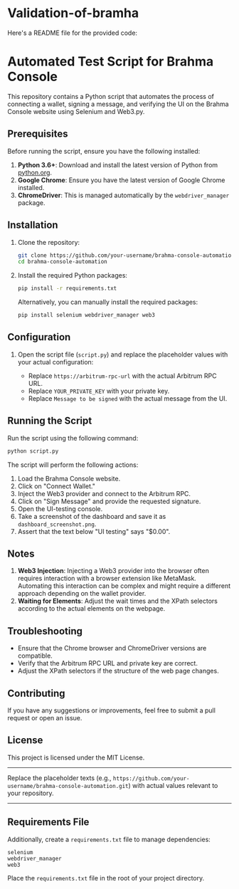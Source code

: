 # Validation-of-bramha
Here's a README file for the provided code:

# Automated Test Script for Brahma Console

This repository contains a Python script that automates the process of connecting a wallet, signing a message, and verifying the UI on the Brahma Console website using Selenium and Web3.py.

## Prerequisites

Before running the script, ensure you have the following installed:

1. **Python 3.6+**: Download and install the latest version of Python from [python.org](https://www.python.org/downloads/).
2. **Google Chrome**: Ensure you have the latest version of Google Chrome installed.
3. **ChromeDriver**: This is managed automatically by the `webdriver_manager` package.

## Installation

1. Clone the repository:

    ```sh
    git clone https://github.com/your-username/brahma-console-automation.git
    cd brahma-console-automation
    ```

2. Install the required Python packages:

    ```sh
    pip install -r requirements.txt
    ```

    Alternatively, you can manually install the required packages:

    ```sh
    pip install selenium webdriver_manager web3
    ```

## Configuration

1. Open the script file (`script.py`) and replace the placeholder values with your actual configuration:

    - Replace `https://arbitrum-rpc-url` with the actual Arbitrum RPC URL.
    - Replace `YOUR_PRIVATE_KEY` with your private key.
    - Replace `Message to be signed` with the actual message from the UI.

## Running the Script

Run the script using the following command:

```sh
python script.py
```

The script will perform the following actions:

1. Load the Brahma Console website.
2. Click on "Connect Wallet."
3. Inject the Web3 provider and connect to the Arbitrum RPC.
4. Click on "Sign Message" and provide the requested signature.
5. Open the UI-testing console.
6. Take a screenshot of the dashboard and save it as `dashboard_screenshot.png`.
7. Assert that the text below "UI testing" says "$0.00".

## Notes

1. **Web3 Injection**: Injecting a Web3 provider into the browser often requires interaction with a browser extension like MetaMask. Automating this interaction can be complex and might require a different approach depending on the wallet provider.
2. **Waiting for Elements**: Adjust the wait times and the XPath selectors according to the actual elements on the webpage.

## Troubleshooting

- Ensure that the Chrome browser and ChromeDriver versions are compatible.
- Verify that the Arbitrum RPC URL and private key are correct.
- Adjust the XPath selectors if the structure of the web page changes.

## Contributing

If you have any suggestions or improvements, feel free to submit a pull request or open an issue.

## License

This project is licensed under the MIT License.

---

Replace the placeholder texts (e.g., `https://github.com/your-username/brahma-console-automation.git`) with actual values relevant to your repository.

---

## Requirements File

Additionally, create a `requirements.txt` file to manage dependencies:

```
selenium
webdriver_manager
web3
```

Place the `requirements.txt` file in the root of your project directory.
